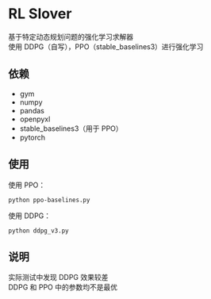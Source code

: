 # RL Slover
基于特定动态规划问题的强化学习求解器    
使用 DDPG（自写），PPO（stable_baselines3）进行强化学习
## 依赖
+ gym
+ numpy
+ pandas
+ openpyxl
+ stable_baselines3（用于 PPO）
+ pytorch

## 使用
使用 PPO：

    python ppo-baselines.py

使用 DDPG：

    python ddpg_v3.py

## 说明
实际测试中发现 DDPG 效果较差    
DDPG 和 PPO 中的参数均不是最优